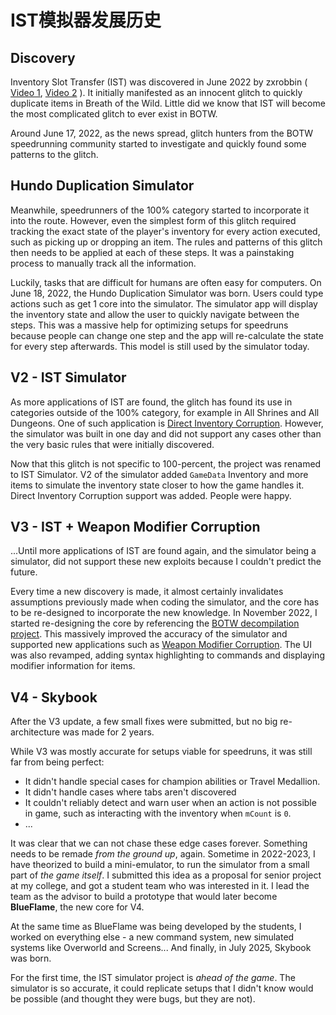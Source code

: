 # IST模拟器发展历史

## Discovery
Inventory Slot Transfer (IST) was discovered in June 2022 by zxrobbin (
[Video 1](https://www.bilibili.com/video/BV1AS4y1v7wN),
[Video 2](https://www.bilibili.com/video/BV16T411576U)
). It initially manifested as an innocent glitch
to quickly duplicate items in Breath of the Wild. Little did we know
that IST will become the most complicated glitch to ever exist in BOTW.

Around June 17, 2022, as the news spread, glitch hunters from the BOTW speedrunning community
started to investigate and quickly found some patterns to the glitch.


## Hundo Duplication Simulator
Meanwhile, speedrunners of the 100% category started to incorporate
it into the route. However, even the simplest form of this glitch required 
tracking the exact state of the player's inventory for every action executed, such as picking
up or dropping an item. The rules and patterns of this glitch then needs
to be applied at each of these steps. It was a painstaking process to manually
track all the information.

Luckily, tasks that are difficult for humans are often easy for computers.
On June 18, 2022, the Hundo Duplication Simulator was born. Users could
type actions such as <skyb>get 1 core</skyb> into the simulator. The simulator app
will display the inventory state and allow the user to quickly navigate between the steps.
This was a massive help for optimizing setups for speedruns because people can change one step and the app will re-calculate
the state for every step afterwards. This model is still used by the simulator today.

## V2 - IST Simulator
As more applications of IST are found, the glitch has found its use in categories
outside of the 100% category, for example in All Shrines and All Dungeons. One
of such application is [Direct Inventory Corruption](./ist/dic.md). However, the simulator
was built in one day and did not support any cases other than the very basic
rules that were initially discovered.

Now that this glitch is not specific to 100-percent, the project was renamed
to IST Simulator. V2 of the simulator added `GameData` Inventory and more items 
to simulate the inventory state closer to how the game handles it. Direct Inventory Corruption
support was added. People were happy.

## V3 - IST + Weapon Modifier Corruption
...Until more applications of IST are found again, and the simulator being a simulator,
did not support these new exploits because I couldn't predict the future.

Every time a new discovery is made, it almost certainly invalidates assumptions previously
made when coding the simulator, and the core has to be re-designed to incorporate the new
knowledge. In November 2022, I started re-designing the core by referencing
the [BOTW decompilation project](https://github.com/zeldaret/botw).
This massively improved the accuracy of the simulator and supported new applications
such as [Weapon Modifier Corruption](./ist/wmc.md). The UI was also revamped, adding syntax highlighting
to commands and displaying modifier information for items.


## V4 - Skybook
After the V3 update, a few small fixes were submitted, but no big re-architecture
was made for 2 years. 

While V3 was mostly accurate for setups viable for speedruns, it was still far from being perfect:
  - It didn't handle special cases for champion abilities or Travel Medallion.
  - It didn't handle cases where tabs aren't discovered
  - It couldn't reliably detect and warn user when an action is not possible in game,
      such as interacting with the inventory when `mCount` is `0`.
  - ...

It was clear that we can not chase these edge cases forever. Something needs to be remade *from the ground up*, again.
Sometime in 2022-2023, I have theorized to build a mini-emulator, to run the simulator from a small part of *the game itself*.
I submitted this idea as a proposal for senior project at my college, and got a student team who was interested in it.
I lead the team as the advisor to build a prototype that would later become **BlueFlame**, the new core for V4.

At the same time as BlueFlame was being developed by the students, I worked on everything else - a new command system,
new simulated systems like Overworld and Screens... And finally, in July 2025, Skybook was born.

For the first time, the IST simulator project is *ahead of the game*. The simulator is so accurate, it could
replicate setups that I didn't know would be possible (and thought they were bugs, but they are not).
